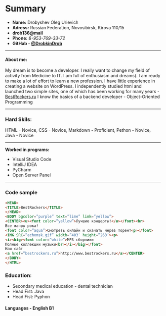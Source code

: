 # Summary
* **Name:** Drobyshev Oleg Urievich
* **Adress:** Russian Federation, Novosibirsk, Kirova 110/15
* **drob136@mail**
* **Phone:** *8-953-769-33-72*
* **GitHab - [@DrobkinDrob](https://github.com/DrobkinDrob)**
***
  
#### About me:

My dream is to become a developer. I really want to change my field of activity from Medicine to IT. I am full of enthusiasm and dreams). I am ready to make a lot of effort to learn a new profession. I have little experience in creating a website on WordPress. I independently studied html and launched two simple sites, one of which has been working for many years - [BestRockers.ru](http://bestrockers.ru) 
I know the basics of a backend developer - Object-Oriented Programming 
***

  
  ### **Hard Skils:**
  
  HTML - Novice, CSS - Novice, Markdown - Proficient, Pethon - Novice, Java - Novice
  ___
  **Worked in programs:** 
  * Visual Studio Code
  * IntelliJ IDEA
  * PyCharm 
  * Open Server Panel
  ___
 ### **Code sample**
 ```html <HTML>
<HEAD>
<TITLE>BestRockers</TITLE>
</HEAD>
<BODY bgcolor=”purple” text=”lime” link=”yellow”>
<CENTER><u><font color=”yellow”>Лучшие концерты!</u></font><br>
Все жанры рока!
<font color=”aqua”>Смотреть онлайн и скачать через Торент<p></font>
<IMG SRC=”echomsk.gif” width=”403″ height=”263″><p>
<i><big><font color=”white”>MP3 сборники
Полные коллекции музыки<br></i></big></font>
Наш сайт
<a href=”bestrockers.ru”>http://www.bestrockers.ru</a></CENTER>
</BODY>
</HTML>
```
  
  ### Education:
 * Secondary medical education - dental technician 
 * Head Fist: Java
 * Head Fist: Pyphon
 
  
  #### Languages - English B1

